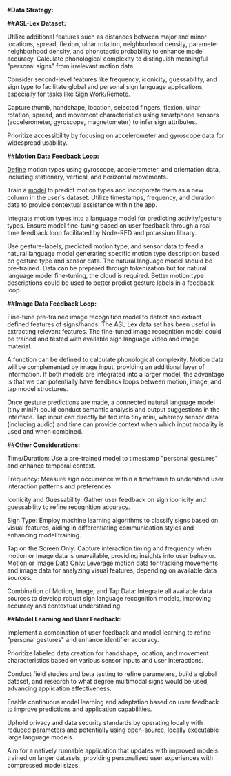 **#Data Strategy:**

**##ASL-Lex Dataset:**

Utilize additional features such as distances between major and minor locations, spread, flexion, ulnar rotation, neighborhood density, parameter neighborhood density, and phonotactic probability to enhance model accuracy. Calculate phonological complexity to distinguish meaningful "personal signs" from irrelevant motion data.

Consider second-level features like frequency, iconicity, guessability, and sign type to facilitate global and personal sign language applications, especially for tasks like Sign Work/Remote.

Capture thumb, handshape, location, selected fingers, flexion, ulnar rotation, spread, and movement characteristics using smartphone sensors (accelerometer, gyroscope, magnetometer) to infer sign attributes. 

Prioritize accessibility by focusing on accelerometer and gyroscope data for widespread usability.

**##Motion Data Feedback Loop:**

[Define](motion_type_function.md) motion types using gyroscope, accelerometer, and orientation data, including stationary, vertical, and horizontal movements.

Train a [model](motion_type_model_example.md) to predict motion types and incorporate them as a new column in the user's dataset. Utilize timestamps, frequency, and duration data to provide contextual assistance within the app.

Integrate motion types into a language model for predicting activity/gesture types. Ensure model fine-tuning based on user feedback through a real-time feedback loop facilitated by Node-RED and potassium library.

Use gesture-labels, predicted motion type, and sensor data to feed a natural language model generating specific motion type description based on gesture type and sensor data. The natural language model should be pre-trained. Data can be prepared through tokenization but for natural language model fine-tuning, the cloud is required. Better motion type descriptions could be used to better predict gesture labels in a feedback loop. 

**##Image Data Feedback Loop:** 

Fine-tune pre-trained image recognition model to detect and extract defined features of signs/hands. The ASL Lex data set has been useful in extracting relevant features. The fine-tuned image recognition model could be trained and tested with available sign language video and image material. 

A function can be defined to calculate phonological complexity. Motion data will be complemented by image input, providing an additional layer of information. If both models are integrated into a larger model, the advantage is that we can potentially have feedback loops between motion, image, and tap model structures. 

Once gesture predictions are made, a connected natural language model (tiny mini?) could conduct semantic analysis and output suggestions in the interface. Tap input can directly be fed into tiny mini, whereby sensor data (including audio) and time can provide context when which input modality is used and when combined. 

**##Other Considerations:**

Time/Duration: Use a pre-trained model to timestamp "personal gestures" and enhance temporal context.

Frequency: Measure sign occurrence within a timeframe to understand user interaction patterns and preferences.

Iconicity and Guessability: Gather user feedback on sign iconicity and guessability to refine recognition accuracy.

Sign Type: Employ machine learning algorithms to classify signs based on visual features, aiding in differentiating communication styles and enhancing model training.

Tap on the Screen Only: Capture interaction timing and frequency when motion or image data is unavailable, providing insights into user behavior.
Motion or Image Data Only: Leverage motion data for tracking movements and image data for analyzing visual features, depending on available data sources.

Combination of Motion, Image, and Tap Data: Integrate all available data sources to develop robust sign language recognition models, improving accuracy and contextual understanding.

**##Model Learning and User Feedback:**

Implement a combination of user feedback and model learning to refine "personal gestures" and enhance identifier accuracy.

Prioritize labeled data creation for handshape, location, and movement characteristics based on various sensor inputs and user interactions.

Conduct field studies and beta testing to refine parameters, build a global dataset, and research to what degree multimodal signs would be used, advancing application effectiveness.

Enable continuous model learning and adaptation based on user feedback to improve predictions and application capabilities.

Uphold privacy and data security standards by operating locally with reduced parameters and potentially using open-source, locally executable large language models.

Aim for a natively runnable application that updates with improved models trained on larger datasets, providing personalized user experiences with compressed model sizes.
